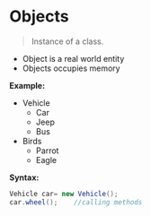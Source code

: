 # Objects
>Instance of a class.

* Object is a real world entity
* Objects occupies memory

**Example:**  
* Vehicle
    - Car
    - Jeep
    - Bus
* Birds
    - Parrot
    - Eagle

**Syntax:**  
```java
Vehicle car= new Vehicle();
car.wheel();    //calling methods
```